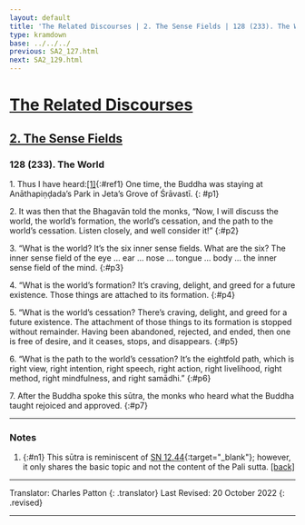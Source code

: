 ```yaml
---
layout: default
title: 'The Related Discourses | 2. The Sense Fields | 128 (233). The World'
type: kramdown
base: ../../../
previous: SA2_127.html
next: SA2_129.html
---
```


# [The Related Discourses](../index.html)
## [2. The Sense Fields](index.html)
### 128 (233). The World

1\. Thus I have heard:[\[1\]](#n1){:#ref1} One time, the Buddha was staying at Anāthapiṇḍada’s Park in Jeta’s Grove of Śrāvastī.
{: #p1}

2\. It was then that the Bhagavān told the monks, “Now, I will discuss the world, the world’s formation, the world’s cessation, and the path to the world’s cessation. Listen closely, and well consider it!”
{:#p2}

3\. “What is the world? It’s the six inner sense fields. What are the six? The inner sense field of the eye … ear … nose … tongue … body … the inner sense field of the mind.
{:#p3}

4\. “What is the world’s formation? It’s craving, delight, and greed for a future existence. Those things are attached to its formation.
{:#p4}

5\. “What is the world’s cessation? There’s craving, delight, and greed for a future existence. The attachment of those things to its formation is stopped without remainder. Having been abandoned, rejected, and ended, then one is free of desire, and it ceases, stops, and disappears.
{:#p5}

6\. “What is the path to the world’s cessation? It’s the eightfold path, which is right view, right intention, right speech, right action, right livelihood, right method, right mindfulness, and right samādhi.”
{:#p6}

7\. After the Buddha spoke this sūtra, the monks who heard what the Buddha taught rejoiced and approved.
{:#p7}

---

### Notes

1. {:#n1} This sūtra is reminiscent of [SN 12.44](https://suttacentral.net/sn12.44){:target="_blank"}; however, it only shares the basic topic and not the content of the Pali sutta. [\[back\]](#ref1)

---

Translator: Charles Patton
{: .translator}
Last Revised: 20 October 2022
{: .revised}

---